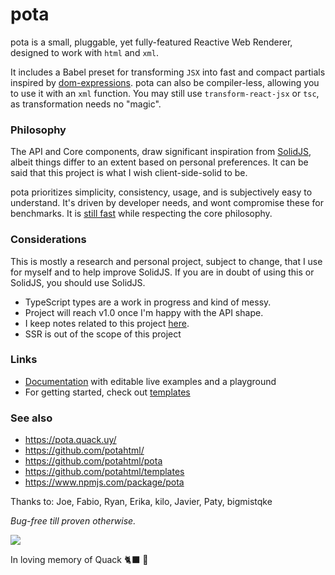 # pota

pota is a small, pluggable, yet fully-featured Reactive Web Renderer,
designed to work with `html` and `xml`.

It includes a Babel preset for transforming `JSX` into fast and
compact partials inspired by
[dom-expressions](https://github.com/ryansolid/dom-expressions). pota
can also be compiler-less, allowing you to use it with an `xml`
function. You may still use `transform-react-jsx` or `tsc`, as
transformation needs no "magic".

### Philosophy

The API and Core components, draw significant inspiration from
[SolidJS](https://www.solidjs.com/), albeit things differ to an extent
based on personal preferences. It can be said that this project is
what I wish client-side-solid to be.

pota prioritizes simplicity, consistency, usage, and is subjectively
easy to understand. It's driven by developer needs, and wont
compromise these for benchmarks. It is
[still fast](https://krausest.github.io/js-framework-benchmark/current.html)
while respecting the core philosophy.

### Considerations

This is mostly a research and personal project, subject to change,
that I use for myself and to help improve SolidJS. If you are in doubt
of using this or SolidJS, you should use SolidJS.

- TypeScript types are a work in progress and kind of messy.
- Project will reach v1.0 once I'm happy with the API shape.
- I keep notes related to this project
  [here](https://github.com/potahtml/pota/blob/master/src/release/todo.md).
- SSR is out of the scope of this project

### Links

- [Documentation](https://pota.quack.uy/) with editable live examples
  and a playground
- For getting started, check out
  [templates](https://github.com/potahtml/templates)

### See also

- https://pota.quack.uy/
- https://github.com/potahtml/
- https://github.com/potahtml/pota
- https://github.com/potahtml/templates
- https://www.npmjs.com/package/pota

Thanks to: Joe, Fabio, Ryan, Erika, kilo, Javier, Paty, bigmistqke

_Bug-free till proven otherwise._

 <img src="https://pota.quack.uy/assets/logo-small.png"/>

In loving memory of Quack 🐈‍⬛ 🩵
